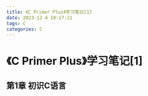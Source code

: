 ```yaml
---
title: 《C Primer Plus》学习笔记[1]
date: 2023-12-4 10:17:21
tags: C
categories: C
---
```


# 《C Primer Plus》学习笔记[1]

## 第1章 初识C语言


